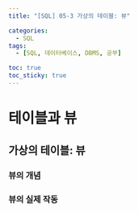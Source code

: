 ```yaml
---
title: "[SQL] 05-3 가상의 테이블: 뷰"

categories: 
  - SQL
tags:
  - [SQL, 데이터베이스, DBMS, 공부]

toc: true
toc_sticky: true
---
```


# 테이블과 뷰

## 가상의 테이블: 뷰


### 뷰의 개념



### 뷰의 실제 작동